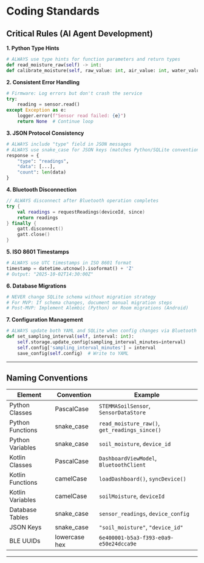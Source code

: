 # Coding Standards

## Critical Rules (AI Agent Development)

**1. Python Type Hints**
```python
# ALWAYS use type hints for function parameters and return types
def read_moisture_raw(self) -> int:
def calibrate_moisture(self, raw_value: int, air_value: int, water_value: int) -> float:
```

**2. Consistent Error Handling**
```python
# Firmware: Log errors but don't crash the service
try:
    reading = sensor.read()
except Exception as e:
    logger.error(f"Sensor read failed: {e}")
    return None  # Continue loop
```

**3. JSON Protocol Consistency**
```python
# ALWAYS include "type" field in JSON messages
# ALWAYS use snake_case for JSON keys (matches Python/SQLite conventions)
response = {
    "type": "readings",
    "data": [...],
    "count": len(data)
}
```

**4. Bluetooth Disconnection**
```kotlin
// ALWAYS disconnect after Bluetooth operation completes
try {
    val readings = requestReadings(deviceId, since)
    return readings
} finally {
    gatt.disconnect()
    gatt.close()
}
```

**5. ISO 8601 Timestamps**
```python
# ALWAYS use UTC timestamps in ISO 8601 format
timestamp = datetime.utcnow().isoformat() + 'Z'
# Output: "2025-10-02T14:30:00Z"
```

**6. Database Migrations**
```python
# NEVER change SQLite schema without migration strategy
# For MVP: If schema changes, document manual migration steps
# Post-MVP: Implement Alembic (Python) or Room migrations (Android)
```

**7. Configuration Management**
```python
# ALWAYS update both YAML and SQLite when config changes via Bluetooth
def set_sampling_interval(self, interval: int):
    self.storage.update_config(sampling_interval_minutes=interval)
    self.config['sampling_interval_minutes'] = interval
    save_config(self.config)  # Write to YAML
```

---

## Naming Conventions

| **Element** | **Convention** | **Example** |
|-------------|----------------|-------------|
| Python Classes | PascalCase | `STEMMASoilSensor`, `SensorDataStore` |
| Python Functions | snake_case | `read_moisture_raw()`, `get_readings_since()` |
| Python Variables | snake_case | `soil_moisture`, `device_id` |
| Kotlin Classes | PascalCase | `DashboardViewModel`, `BluetoothClient` |
| Kotlin Functions | camelCase | `loadDashboard()`, `syncDevice()` |
| Kotlin Variables | camelCase | `soilMoisture`, `deviceId` |
| Database Tables | snake_case | `sensor_readings`, `device_config` |
| JSON Keys | snake_case | `"soil_moisture"`, `"device_id"` |
| BLE UUIDs | lowercase hex | `6e400001-b5a3-f393-e0a9-e50e24dcca9e` |

---
